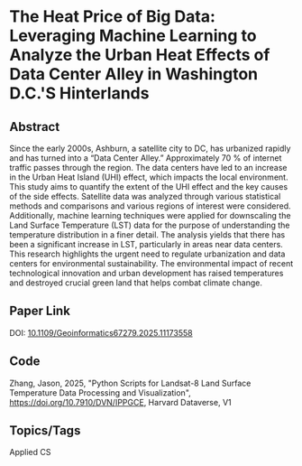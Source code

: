 # The Heat Price of Big Data: Leveraging Machine Learning to Analyze the Urban Heat Effects of Data Center Alley in Washington D.C.'S Hinterlands

## Abstract

Since the early 2000s, Ashburn, a satellite city to DC, has urbanized rapidly and has turned into a “Data Center Alley.” Approximately 70 % of internet traffic passes through the region. The data centers have led to an increase in the Urban Heat Island (UHI) effect, which impacts the local environment. This study aims to quantify the extent of the UHI effect and the key causes of the side effects. Satellite data was analyzed through various statistical methods and comparisons and various regions of interest were considered. Additionally, machine learning techniques were applied for downscaling the Land Surface Temperature (LST) data for the purpose of understanding the temperature distribution in a finer detail. The analysis yields that there has been a significant increase in LST, particularly in areas near data centers. This research highlights the urgent need to regulate urbanization and data centers for environmental sustainability. The environmental impact of recent technological innovation and urban development has raised temperatures and destroyed crucial green land that helps combat climate change.

## Paper Link

DOI: [10.1109/Geoinformatics67279.2025.11173558](https://doi.org/10.1109/Geoinformatics67279.2025.11173558)

## Code

Zhang, Jason, 2025, "Python Scripts for Landsat-8 Land Surface Temperature Data Processing and Visualization", https://doi.org/10.7910/DVN/IPPGCE, Harvard Dataverse, V1

## Topics/Tags

Applied CS